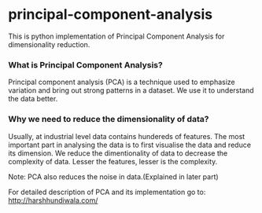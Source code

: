 # principal-component-analysis
This is python implementation of Principal Component Analysis for dimensionality reduction.


### What is Principal Component Analysis?
Principal component analysis (PCA) is a technique used to emphasize variation and bring out strong patterns in a dataset. We use it to understand the data better. 


### Why we need to reduce the dimensionality of data?
Usually, at industrial level data contains hundereds of features. The most important part in analysing the data is to first visualise the data and reduce its dimension. We reduce the dimentionality of data to decrease the complexity of data. Lesser the features, lesser is the complexity. 

Note: PCA also reduces the noise in data.(Explained in later part)

For detailed description of PCA and its implementation go to: http://harshhundiwala.com/
